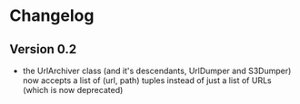 Changelog
=========

Version 0.2
-----------

* the UrlArchiver class (and it's descendants, UrlDumper and S3Dumper) now accepts a list of (url, path) tuples instead of just a list of URLs (which is now deprecated)
